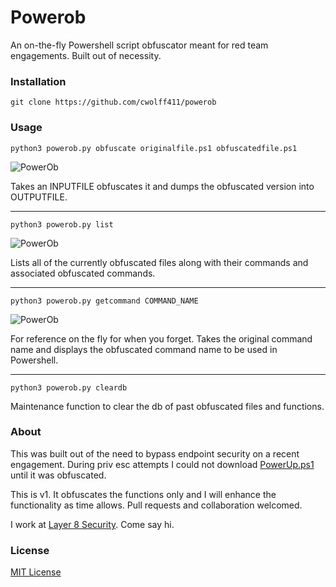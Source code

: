 # Powerob
An on-the-fly Powershell script obfuscator meant for red team engagements. Built out of necessity.

### Installation
`git clone https://github.com/cwolff411/powerob`

### Usage
`python3 powerob.py obfuscate originalfile.ps1 obfuscatedfile.ps1`

![PowerOb](https://user-images.githubusercontent.com/8293038/81839384-7059b300-9515-11ea-912a-c9432a5e0287.png)

Takes an INPUTFILE obfuscates it and dumps the obfuscated version into OUTPUTFILE.

* * *
`python3 powerob.py list`

![PowerOb](https://user-images.githubusercontent.com/8293038/81839399-751e6700-9515-11ea-86c7-d9374221f483.png)

Lists all of the currently obfuscated files along with their commands and associated obfuscated commands.

* * *
`python3 powerob.py getcommand COMMAND_NAME`

![PowerOb](https://user-images.githubusercontent.com/8293038/81839407-78195780-9515-11ea-8b0e-58d7bd44b783.png)

For reference on the fly for when you forget. Takes the original command name and displays the obfuscated command name to be used in Powershell.

* * *
`python3 powerob.py cleardb`

Maintenance function to clear the db of past obfuscated files and functions.

### About
This was built out of the need to bypass endpoint security on a recent engagement. During priv esc attempts I could not download [PowerUp.ps1](https://github.com/PowerShellMafia/PowerSploit/blob/master/Privesc/PowerUp.ps1) until it was obfuscated.

This is v1. It obfuscates the functions only and I will enhance the functionality as time allows. Pull requests and collaboration welcomed.

I work at [Layer 8 Security](https://layer8security.com). Come say hi.

### License
[MIT License](https://opensource.org/licenses/MIT)
